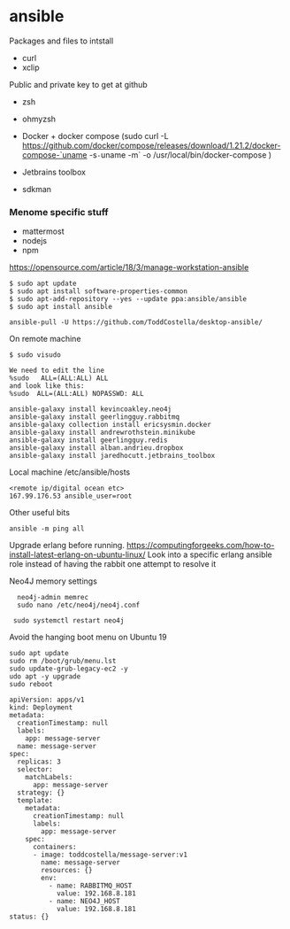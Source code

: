 # ansible

Packages and files to intstall

- curl
- xclip


Public and private key to get at github

- zsh
- ohmyzsh

- Docker + docker compose (sudo curl -L https://github.com/docker/compose/releases/download/1.21.2/docker-compose-`uname -s`-`uname -m` -o /usr/local/bin/docker-compose
)

- Jetbrains toolbox
- sdkman

### Menome specific stuff
- mattermost
- nodejs
- npm
 

https://opensource.com/article/18/3/manage-workstation-ansible



```
$ sudo apt update
$ sudo apt install software-properties-common
$ sudo apt-add-repository --yes --update ppa:ansible/ansible
$ sudo apt install ansible
```

```
ansible-pull -U https://github.com/ToddCostella/desktop-ansible/
```

On remote machine
```shell script
$ sudo visudo

We need to edit the line
%sudo   ALL=(ALL:ALL) ALL
and look like this:
%sudo  ALL=(ALL:ALL) NOPASSWD: ALL
```


```shell script
ansible-galaxy install kevincoakley.neo4j
ansible-galaxy install geerlingguy.rabbitmq
ansible-galaxy collection install ericsysmin.docker
ansible-galaxy install andrewrothstein.minikube
ansible-galaxy install geerlingguy.redis
ansible-galaxy install alban.andrieu.dropbox
ansible-galaxy install jaredhocutt.jetbrains_toolbox
```

Local machine
/etc/ansible/hosts

```
<remote ip/digital ocean etc>
167.99.176.53 ansible_user=root
```

Other useful bits
```shell script
ansible -m ping all
```

Upgrade erlang before running. 
https://computingforgeeks.com/how-to-install-latest-erlang-on-ubuntu-linux/
Look into a specific erlang ansible role instead of having the rabbit one attempt to resolve it

Neo4J memory settings

```
  neo4j-admin memrec  
  sudo nano /etc/neo4j/neo4j.conf 
```
```  sudo systemctl restart neo4j ```


Avoid the hanging boot menu on Ubuntu 19
```
sudo apt update
sudo rm /boot/grub/menu.lst
sudo update-grub-legacy-ec2 -y
udo apt -y upgrade
sudo reboot
```

```
apiVersion: apps/v1
kind: Deployment
metadata:
  creationTimestamp: null
  labels:
    app: message-server
  name: message-server
spec:
  replicas: 3
  selector:
    matchLabels:
      app: message-server
  strategy: {}
  template:
    metadata:
      creationTimestamp: null
      labels:
        app: message-server
    spec:
      containers:
      - image: toddcostella/message-server:v1
        name: message-server
        resources: {}
        env:
          - name: RABBITMQ_HOST
            value: 192.168.8.181
          - name: NEO4J_HOST
            value: 192.168.8.181
status: {}

```
